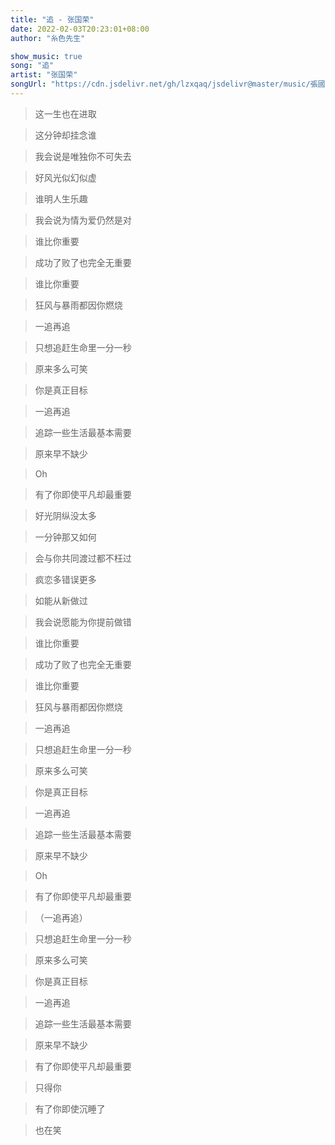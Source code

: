 ```yaml
---
title: "追 - 张国荣"
date: 2022-02-03T20:23:01+08:00
author: "糸色先生"

show_music: true
song: "追"
artist: "张国荣"
songUrl: "https://cdn.jsdelivr.net/gh/lzxqaq/jsdelivr@master/music/張國榮-追.mp3"
---
```


> 这一生也在进取

> 这分钟却挂念谁

> 我会说是唯独你不可失去

> 好风光似幻似虚

> 谁明人生乐趣

> 我会说为情为爱仍然是对

> 谁比你重要

> 成功了败了也完全无重要

> 谁比你重要

> 狂风与暴雨都因你燃烧

> 一追再追

> 只想追赶生命里一分一秒

> 原来多么可笑

 

> 你是真正目标

> 一追再追

> 追踪一些生活最基本需要

> 原来早不缺少

> Oh

> 有了你即使平凡却最重要

 

> 好光阴纵没太多

> 一分钟那又如何

> 会与你共同渡过都不枉过

> 疯恋多错误更多

> 如能从新做过

> 我会说愿能为你提前做错

> 谁比你重要

> 成功了败了也完全无重要

> 谁比你重要

> 狂风与暴雨都因你燃烧

> 一追再追

> 只想追赶生命里一分一秒

> 原来多么可笑

> 你是真正目标

> 一追再追

> 追踪一些生活最基本需要

> 原来早不缺少

> Oh

 

> 有了你即使平凡却最重要

 

> （一追再追）

> 只想追赶生命里一分一秒

 

> 原来多么可笑

> 你是真正目标

> 一追再追

> 追踪一些生活最基本需要

> 原来早不缺少

 

> 有了你即使平凡却最重要

> 只得你

> 有了你即使沉睡了

> 也在笑
